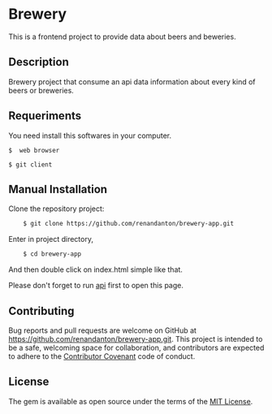 # Brewery

This is a frontend project to provide data about beers and beweries.

## Description

Brewery project that consume an api data information about every kind of beers or breweries.

## Requeriments

You need install this softwares in your computer.

    $  web browser

    $ git client

## Manual Installation

Clone the repository project:

``` bash
    $ git clone https://github.com/renandanton/brewery-app.git
```

Enter in project directory,

``` bash
    $ cd brewery-app
```

And then double click on index.html simple like that.


Please don't forget to run [api](https://github.com/renandanton/brewery-api.git) first to open this page.


## Contributing

Bug reports and pull requests are welcome on GitHub at https://github.com/renandanton/brewery-app.git. This project is intended to be a safe, welcoming space for collaboration, and contributors are expected to adhere to the [Contributor Covenant](http://contributor-covenant.org) code of conduct.


## License

The gem is available as open source under the terms of the [MIT License](http://opensource.org/licenses/MIT).
